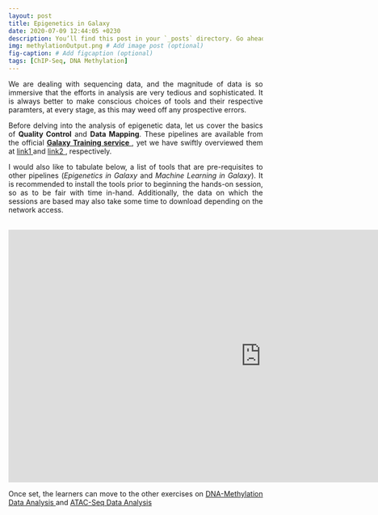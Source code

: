 ```yaml
---
layout: post
title: Epigenetics in Galaxy
date: 2020-07-09 12:44:05 +0230
description: You’ll find this post in your `_posts` directory. Go ahead and edit it and re-build the site to see your changes. # Add post description (optional)
img: methylationOutput.png # Add image post (optional)
fig-caption: # Add figcaption (optional)
tags: [ChIP-Seq, DNA Methylation]
---
```


<p align="justify"> We are dealing with sequencing data, and the magnitude of data is so immersive that the efforts in analysis are very tedious and sophisticated. It is always better to make conscious choices of tools and their respective paramters, at every stage, as this may weed off any prospective errors.</p>

<p align="justify"> Before delving into the analysis of epigenetic data, let us cover the basics of <b>Quality Control</b> and <b>Data Mapping</b>. These pipelines are available from the official <b><a href= "https://galaxyproject.github.io/training-material/" > Galaxy Training service </a></b>, yet we have swiftly overviewed them at <a href = "https://shauryajauhari.github.io/quality_control/" > link1 </a> and <a href = "https://shauryajauhari.github.io/data_mapping/" > link2 </a>, respectively.</p>

<p align="justify"> I would also like to tabulate below, a list of tools that are pre-requisites to other pipelines (<i>Epigenetics in Galaxy</i> and <i>Machine Learning in Galaxy</i>). It is recommended to install the tools prior to beginning the hands-on session, so as to be fair with time in-hand. Additionally, the data on which the sessions are based may also take some time to download depending on the network access.</p>

<br>
<iframe width="1000" height="500" frameborder="0" scrolling="no" src="https://jmistudent-my.sharepoint.com/personal/shaurya126906_st_jmi_ac_in/_layouts/15/Doc.aspx?sourcedoc={1e1752b1-2554-4bdc-8a99-13d5a7f8b188}&action=embedview&wdAllowInteractivity=False&wdHideGridlines=True&wdHideHeaders=True&wdDownloadButton=True&wdInConfigurator=True"></iframe>
<br>

<p align="justify"> Once set, the learners can move to the other exercises on <a href = "https://shauryajauhari.github.io/dna_methylation_data_analysis/" > DNA-Methylation Data Analysis </a> and <a href="https://shauryajauhari.github.io/atac_seq_data_analysis/" > ATAC-Seq Data Analysis </a> </p>









